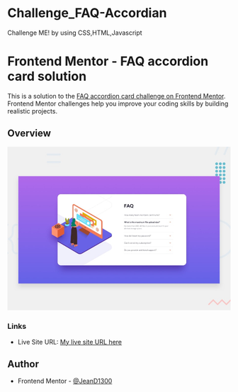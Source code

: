 # Challenge_FAQ-Accordian
Challenge ME! by using CSS,HTML,Javascript

# Frontend Mentor - FAQ accordion card solution

This is a solution to the [FAQ accordion card challenge on Frontend Mentor](https://www.frontendmentor.io/challenges/faq-accordion-card-XlyjD0Oam). Frontend Mentor challenges help you improve your coding skills by building realistic projects. 

## Overview

![](/images/desktop-preview.jpg)
### Links


- Live Site URL: [My live site URL here](https://your-live-site-url.com)

## Author

- Frontend Mentor - [@JeanD1300](https://www.frontendmentor.io/profile/jeanD1300)
